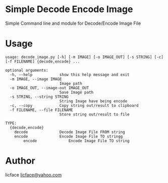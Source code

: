 Simple Decode Encode Image
=================================
Simple Command line and module for Decode/Encode Image File

Usage
=========
    
    usage: decode_image.py [-h] [-m IMAGE] [-o IMAGE_OUT] [-s STRING] [-c] [-f FILENAME] {decode,encode} ...

    optional arguments:
      -h, --help            show this help message and exit
      -m IMAGE, --image IMAGE
                            Image path
      -o IMAGE_OUT, --image-out IMAGE_OUT
                            Save Image path
      -s STRING, --string STRING
                            String Image have being encode
      -c, --copy            Copy string out/result to clipboard
      -f FILENAME, --file FILENAME
                            Store string out/result to file

    TYPE:
      {decode,encode}
        decode              Decode Image File FROM string
        encode              Encode Image File TO stringg
            encode              Encode Image File TO string

Author
==============

licface <licface@yahoo.com>

